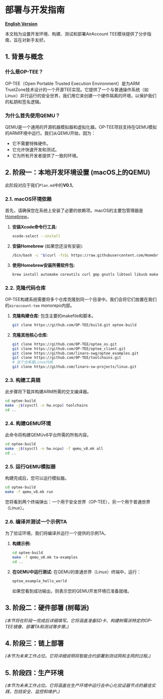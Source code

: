 # 部署与开发指南

**[English Version](./Deploy.md)**

本文档为设置开发环境、构建、测试和部署AirAccount TEE模块提供了分步指南，旨在对新手友好。

## 1. 背景与概念

### 什么是OP-TEE？
OP-TEE（Open Portable Trusted Execution Environment）是为ARM TrustZone技术设计的一个开源TEE实现。它提供了一个与普通操作系统（如Linux）并行运行的安全世界，我们用它来创建一个硬件隔离的环境，以保护我们的私钥和签名逻辑。

### 为什么首先使用QEMU？
QEMU是一个通用的开源机器模拟器和虚拟化器。OP-TEE项目支持在QEMU模拟的ARM环境中运行。我们从QEMU开始，因为：
- 它不需要特殊硬件。
- 它允许快速开发和测试。
- 它为所有开发者提供了一致的环境。

## 2. 阶段一：本地开发环境设置 (macOS上的QEMU)

此阶段对应于我们`Plan.md`中的**V0.1**。

### 2.1. macOS环境依赖

首先，请确保您在系统上安装了必要的依赖项。macOS的主要包管理器是[Homebrew](https://brew.sh/)。

1.  **安装Xcode命令行工具:**
    ```bash
    xcode-select --install
    ```
2.  **安装Homebrew** (如果您还没有安装):
    ```bash
    /bin/bash -c "$(curl -fsSL https://raw.githubusercontent.com/Homebrew/install/HEAD/install.sh)"
    ```
3.  **使用Homebrew安装所需软件包:**
    ```bash
    brew install automake coreutils curl gmp gnutls libtool libusb make wget
    ```

### 2.2. 克隆代码仓库

OP-TEE构建系统需要将多个仓库克隆到同一个目录中。我们会将它们放置在我们的`airaccount-tee` monorepo内部。

1.  **克隆构建仓库:** 包含主要的makefile和脚本。
    ```bash
    git clone https://github.com/OP-TEE/build.git optee-build
    ```
2.  **克隆其他核心仓库:**
    ```bash
    git clone https://github.com/OP-TEE/optee_os.git
    git clone https://github.com/OP-TEE/optee_client.git
    git clone https://github.com/linaro-swg/optee_examples.git
    git clone https://github.com/OP-TEE/toolchains.git
    # 这个仓库是Linux内核
    git clone https://github.com/linaro-sw-projects/linux.git
    ```

### 2.3. 构建工具链

此步骤将下载并构建ARM所需的交叉编译器。

```bash
cd optee-build
make -j$(sysctl -n hw.ncpu) toolchains
cd ..
```

### 2.4. 构建QEMU环境

此命令将构建QEMUv8平台所需的所有内容。

```bash
cd optee-build
make -j$(sysctl -n hw.ncpu) -f qemu_v8.mk all
cd ..
```

### 2.5. 运行QEMU模拟器

构建完成后，您可以运行模拟器。

```bash
cd optee-build
make -f qemu_v8.mk run
```
您将看到两个终端弹出：一个用于安全世界（OP-TEE），另一个用于普通世界（Linux）。

### 2.6. 编译并测试一个示例TA

为了验证环境，我们将编译并运行一个提供的示例TA。

1.  **构建示例:**
    ```bash
    cd optee-build
    make -f qemu_v8.mk ta-examples
    cd ..
    ```
2.  **在QEMU中运行测试:** 在QEMU的普通世界（Linux）终端中，运行：
    ```bash
    optee_example_hello_world
    ```
    如果您看到成功输出，则表示您的QEMU开发环境已准备就绪。

## 3. 阶段二：硬件部署 (树莓派)

*(本节将在阶段一完成后详细填写。它将涵盖准备SD卡、构建树莓派特定的OP-TEE镜像、部署TA和测试等步骤。)*

## 4. 阶段三：链上部署

*(本节为未来工作占位。它将详细说明将智能合约部署到测试网和主网的过程。)*

## 5. 阶段四：生产环境

*(本节为未来工作占位。它将涵盖在生产环境中运行去中心化验证器节点的最佳实践，包括安全、监控和维护。)*
